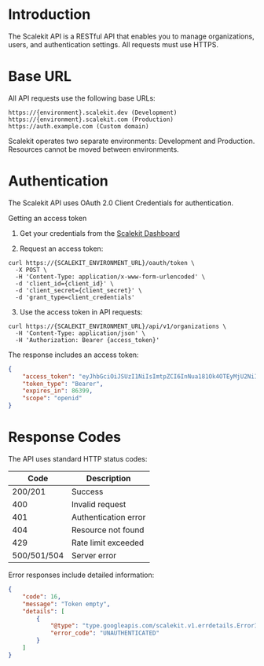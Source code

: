 # Introduction

The Scalekit API is a RESTful API that enables you to manage organizations, users, and authentication settings. All requests must use HTTPS.

# Base URL

All API requests use the following base URLs:

```
https://{environment}.scalekit.dev (Development)
https://{environment}.scalekit.com (Production)
https://auth.example.com (Custom domain)
```

Scalekit operates two separate environments: Development and Production. Resources cannot be moved between environments.

# Authentication

The Scalekit API uses OAuth 2.0 Client Credentials for authentication.

Getting an access token

1. Get your credentials from the [Scalekit Dashboard](https://app.scalekit.com)

2. Request an access token:

```shell
curl https://{SCALEKIT_ENVIRONMENT_URL}/oauth/token \
  -X POST \
  -H 'Content-Type: application/x-www-form-urlencoded' \
  -d 'client_id={client_id}' \
  -d 'client_secret={client_secret}' \
  -d 'grant_type=client_credentials'
```

3. Use the access token in API requests:

```shell
curl https://{SCALEKIT_ENVIRONMENT_URL}/api/v1/organizations \
  -H 'Content-Type: application/json' \
  -H 'Authorization: Bearer {access_token}'
```

The response includes an access token:

```json
{
	"access_token": "eyJhbGciOiJSUzI1NiIsImtpZCI6InNua181Ok4OTEyMjU2NiIsInR5cCI6IkpXVCJ9...",
	"token_type": "Bearer",
	"expires_in": 86399,
	"scope": "openid"
}
```

# Response Codes

The API uses standard HTTP status codes:

| Code        | Description          |
| ----------- | -------------------- |
| 200/201     | Success              |
| 400         | Invalid request      |
| 401         | Authentication error |
| 404         | Resource not found   |
| 429         | Rate limit exceeded  |
| 500/501/504 | Server error         |

Error responses include detailed information:

```json
{
	"code": 16,
	"message": "Token empty",
	"details": [
		{
			"@type": "type.googleapis.com/scalekit.v1.errdetails.ErrorInfo",
			"error_code": "UNAUTHENTICATED"
		}
	]
}
```
